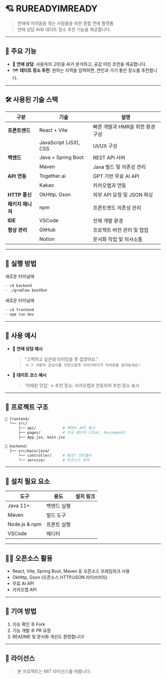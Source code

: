 # 💘 RUREADYIMREADY

> 연애에 어려움을 겪는 사람들을 위한 종합 연애 플랫폼  
> 연애 상담 AI와 데이트 장소 추천 기능을 제공합니다.

---

## 🧩 주요 기능

- 🤖 **연애 상담**: 사용자의 고민을 AI가 분석하고, 공감 어린 조언을 제공합니다.
- 🗺️ **데이트 장소 추천**: 원하는 지역을 입력하면, 연인과 가기 좋은 장소를 추천합니다.

---

## 🛠️ 사용된 기술 스택

| 구분 | 기술 | 설명 |
|------|------|------|
| **프론트엔드** | React + Vite | 빠른 개발과 HMR을 위한 환경 구성 |
|  | JavaScript (JSX), CSS | UI/UX 구성 |
| **백엔드** | Java + Spring Boot | REST API 서버 |
|  | Maven | Java 빌드 및 의존성 관리 |
| **API 연동** | Together.ai | GPT 기반 무료 AI API |
|  | Kakao | 카카오맵과 연동 |
| **HTTP 통신** | OkHttp, Gson | 외부 API 요청 및 JSON 파싱 |
| **패키지 매니저** | npm | 프론트엔드 의존성 관리 |
| **IDE** | VSCode | 전체 개발 환경 |
| **형상 관리** | GitHub | 프로젝트 버전 관리 및 협업 |
|  | Notion | 문서화 작업 및 의사소통 |

---

## 🚀 실행 방법

새로운 터미널에
```bash
- cd backend
- ./gradlew bootRun
```

새로운 터미널에
```bash
- cd frontend
- npm run dev
```

---

## 🧪 사용 예시

- 💬 **연애 상담 예시**  
  > "고백하고 싶은데 타이밍을 못 잡겠어요."  
  → `그 사람의 관심사를 자연스럽게 이야기하다가 타이밍을 잡아보세요!`

- 📍 **데이트 코스 예시**  
  > '이태원 맛집'
  → 추천 장소: 카카오맵과 연동되어 추천 장소 표시

---

## 📂 프로젝트 구조

```bash
📁 frontend/
  └── src/
      ├── api/            # 백엔드 API 통신
      ├── pages/          # 주요 페이지 (Chat, Recommend)
      ├── App.jsx, main.jsx

📁 backend/
  ├── src/main/java/
      └── controller/     # REST 컨트롤러
      └── service/        # 비즈니스 로직
```

---

## 📌 설치 필요 요소

| 도구 | 용도 | 설치 링크 |
|------|------|-----------|
| Java 11+ | 백엔드 실행 |
| Maven | 빌드 도구 |
| Node.js & npm | 프론트 실행 |
| VSCode | 에디터 | 

---

## 🧑‍💻 오픈소스 활용

- React, Vite, Spring Boot, Maven 등 오픈소스 프레임워크 사용
- OkHttp, Gson (오픈소스 HTTP/JSON 라이브러리)
- 무료 AI API
- 카카오맵 API

---

## 🤝 기여 방법

1. 이슈 확인 후 Fork
2. 기능 개발 후 PR 요청
3. README 및 문서화 개선도 환영합니다!

---

## 📄 라이선스

> 본 프로젝트는 MIT 라이선스를 따릅니다.